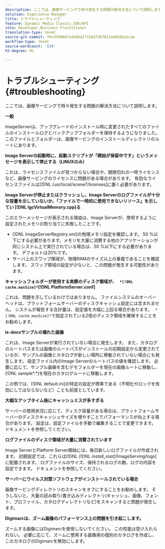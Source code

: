 ```yaml
---
description: ここでは、画像サービングで時々発生する問題の解決方法について説明します。
solution: Experience Manager
title: トラブルシューティング
feature: Dynamic Media Classic,SDK/API
role: Developer,Business Practitioner
translation-type: tm+mt
source-git-commit: f6c97606d7a4209427316d7367013ad9585a5cae
workflow-type: tm+mt
source-wordcount: '534'
ht-degree: 0%

---
```



# トラブルシューティング{#troubleshooting}

ここでは、画像サービングで時々発生する問題の解決方法について説明します。

**一般**

ImageServerは、アップグレードのインストール時に変更されたすべてのファイルのインストールログとバックアップフォルダーを保持するようになりました。 このファイルとフォルダーは、画像サービングのインストールディレクトリのルートにあります。

**Image Serverの起動時に、起動スクリプトが「開始が保留中です」というメッセージを表示して停止する（LINUXのみ）**

これは、ライセンスファイルが見つからない場合や、期限切れの一時ライセンスなど、画像サービングのライセンスに問題がある場合があります。 有効なライセンスファイルは[!DNL /usr/local/scene7/licenses]に置く必要があります。

**Image Serverが停止またはクラッシュし、Image Serverのログファイルが十分な容量を示していないか、「ファイルで一時的に使用できないリソース」を示してい [!DNL IgcVirtualMemory.cpp]る**

このエラーメッセージが表示される理由は、Image Serverが、使用するように設定されたメモリの割り当てに失敗したことです。

* [!DNL ImageServerRegistry.xml]の物理メモリ設定を確認します。 50 %以下にする必要があります。メモリを大量に消費する他のアプリケーションが同じシステム上で実行されている場合は、50 %以下にする必要があります。 デフォルトは20%です。
* サーバ上のスワップ領域が、物理RAMのサイズ以上の重複であることを確認します。 スワップ領域の設定が少ないと、この問題が発生する可能性があります。

**キャッシュフォルダーが使用する実際のディスク領域が、 ` *[!DNL cache.maxSize]*`[!DNL PlatformServer.conf]**

これは、問題を示しているわけではありません。 ファイルシステムのオーバーヘッドは、プラットフォームサーバーのディスクキャッシュ設定には含まれません。 システムが報告する合計量は、設定値を大幅に上回る場合があります。 ` *[!DNL cache.maxSize]*`で指定されている2倍のディスク領域を確保することをお勧めします。

**is-docsサンプルの壊れた画像**

これは、Image Serverが実行されていない場合に発生します。 また、カタログのルートパスまたは画像のルートパスがインストールの初期設定から変更されているが、サンプルの画像とカタログが新しい場所に移動されていない場合にも発生します。 設定ファイル内のImage Serverのルートパスの値を確認します。 必要に応じて、サンプル画像を含むデモフォルダーを現在の画像ルートに移動し、[!DNL sample*.*]を現在のカタログルートに移動します。

この例では、[!DNL default.ini]の特定の設定が標準である（不明化やロックを有効にしてはならないなど）ことも前提としています。

**大幅なアップタイム後にキャッシュミスが多すぎる**

サーバーの使用状況に応じて、ディスク容量がある場合は、プラットフォームサーバーのディスクキャッシュサイズを増やすことでパフォーマンスが向上する場合があります。 設定は、設定ファイルを手動で編集することで変更できます。 ドキュメントを参照してください。

**ログファイルのディスク領域が大量に消費されています**

Image ServerとPlatform Server開始には、毎日新しいログファイルが作成されます。 初期設定では、これらは[!DNL *[!DNL install_root]*/ImageServing/logs]に配置されます。 ログファイルのサイズ、保持されるログの数、ログの内容を設定できます。 ドキュメントを参照してください。

**サーバーにウイルス対策ソフトウェアがインストールされている場合**

画像サービングディレクトリのスキャンをオフにすることをお勧めします。 そうしないと、大量の読み取り/書き込みディレクトリ(キャッシュ、画像、フォント、プロファイル、カタログディレクトリなど)をスキャンすると問題が発生します。

**Digimarcは、ズーム画像のパフォーマンス上の問題を引き起こします。**

ズームする画像にはDigimarcを使用しないでください。 この性能は受け入れられない。 必要に応じて、ズームに使用する画像用の個別のカタログを作成し、このカタログのDigimarcを無効にします。
